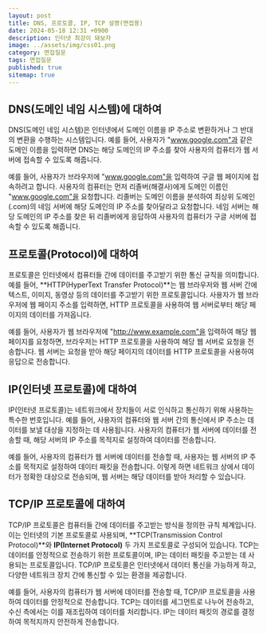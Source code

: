 ```yaml
---
layout: post
title: DNS, 프로토콜, IP, TCP 설명(면접용)
date: 2024-05-18 12:31 +0900
description: 인터넷 최강이 돼보자
image: ../assets/img/css01.png
category: 면접질문
tags: 면접질문
published: true
sitemap: true
---
```


## DNS(도메인 네임 시스템)에 대하여

DNS(도메인 네임 시스템)은 인터넷에서 도메인 이름을 IP 주소로 변환하거나 그 반대의 변환을 수행하는 시스템입니다. 예를 들어, 사용자가 "www.google.com"과 같은 도메인 이름을 입력하면 DNS는 해당 도메인의 IP 주소를 찾아 사용자의 컴퓨터가 웹 서버에 접속할 수 있도록 해줍니다.

예를 들어, 사용자가 브라우저에 "www.google.com"을 입력하여 구글 웹 페이지에 접속하려고 합니다. 사용자의 컴퓨터는 먼저 리졸버(해결사)에게 도메인 이름인 "www.google.com"을 요청합니다. 리졸버는 도메인 이름을 분석하여 최상위 도메인(.com)의 네임 서버에 해당 도메인의 IP 주소를 찾아달라고 요청합니다. 네임 서버는 해당 도메인의 IP 주소를 찾은 뒤 리졸버에게 응답하여 사용자의 컴퓨터가 구글 서버에 접속할 수 있도록 해줍니다.

## 프로토콜(Protocol)에 대하여

프로토콜은 인터넷에서 컴퓨터들 간에 데이터를 주고받기 위한 통신 규칙을 의미합니다. 예를 들어, **HTTP(HyperText Transfer Protocol)**는 웹 브라우저와 웹 서버 간에 텍스트, 이미지, 동영상 등의 데이터를 주고받기 위한 프로토콜입니다. 사용자가 웹 브라우저에 웹 페이지 주소를 입력하면, HTTP 프로토콜을 사용하여 웹 서버로부터 해당 페이지의 데이터를 가져옵니다.

예를 들어, 사용자가 웹 브라우저에 "http://www.example.com"을 입력하여 해당 웹 페이지를 요청하면, 브라우저는 HTTP 프로토콜을 사용하여 해당 웹 서버로 요청을 전송합니다. 웹 서버는 요청을 받아 해당 페이지의 데이터를 HTTP 프로토콜을 사용하여 응답으로 전송합니다.

## IP(인터넷 프로토콜)에 대하여

IP(인터넷 프로토콜)는 네트워크에서 장치들이 서로 인식하고 통신하기 위해 사용하는 특수한 번호입니다. 예를 들어, 사용자의 컴퓨터와 웹 서버 간의 통신에서 IP 주소는 데이터를 보낼 대상을 지정하는 데 사용됩니다. 사용자의 컴퓨터가 웹 서버에 데이터를 전송할 때, 해당 서버의 IP 주소를 목적지로 설정하여 데이터를 전송합니다.

예를 들어, 사용자의 컴퓨터가 웹 서버에 데이터를 전송할 때, 사용자는 웹 서버의 IP 주소를 목적지로 설정하여 데이터 패킷을 전송합니다. 이렇게 하면 네트워크 상에서 데이터가 정확한 대상으로 전송되며, 웹 서버는 해당 데이터를 받아 처리할 수 있습니다.

## TCP/IP 프로토콜에 대하여

TCP/IP 프로토콜은 컴퓨터들 간에 데이터를 주고받는 방식을 정의한 규칙 체계입니다. 이는 인터넷의 기본 프로토콜로 사용되며, **TCP(Transmission Control Protocol)**와 **IP(Internet Protocol)** 두 가지 프로토콜로 구성되어 있습니다. TCP는 데이터를 안정적으로 전송하기 위한 프로토콜이며, IP는 데이터 패킷을 주고받는 데 사용되는 프로토콜입니다. TCP/IP 프로토콜은 인터넷에서 데이터 통신을 가능하게 하고, 다양한 네트워크 장치 간에 통신할 수 있는 환경을 제공합니다.

예를 들어, 사용자의 컴퓨터가 웹 서버에 데이터를 전송할 때, TCP/IP 프로토콜을 사용하여 데이터를 안정적으로 전송합니다. TCP는 데이터를 세그먼트로 나누어 전송하고, 수신 측에서는 이를 재조립하여 데이터를 처리합니다. IP는 데이터 패킷의 경로를 결정하여 목적지까지 안전하게 전송합니다.

